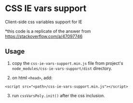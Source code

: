 # CSS IE vars support

Client-side css variables support for IE

*this code is a replicate of the answer from https://stackoverflow.com/a/47097746

## Usage
1. copy the `css-ie-vars-support.min.js` file from project's `node_modules/css-ie-vars-support/dist` directory.

2. on html `<head>`, add:
```
<script src="<path>/css-ie-vars-support.min.js"></script>
```

3. run `cssVarsPoly.init()` after the css inclusion.

